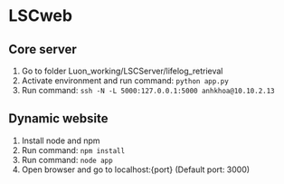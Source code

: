# LSCweb

## Core server
1. Go to folder Luon_working/LSCServer/lifelog_retrieval
2. Activate environment and run command: `python app.py`
3. Run command: `ssh -N -L 5000:127.0.0.1:5000 anhkhoa@10.10.2.13`

## Dynamic website
1. Install node and npm
2. Run command: `npm install`
3. Run command: `node app`
4. Open browser and go to localhost:{port} (Default port: 3000)
